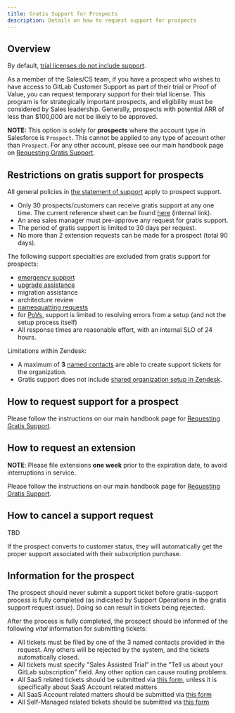 ```yaml
---
title: Gratis Support for Prospects
description: Details on how to request support for prospects
---
```


## Overview

By default, [trial licenses do not include support](https://about.gitlab.com/support/#trials-support).

As a member of the Sales/CS team, if you have a prospect who wishes to have access to GitLab Customer Support as part of their trial or Proof of Value, you can request temporary support for their trial license. This program is for strategically important prospects, and eligibility must be considered by Sales leadership. Generally, prospects with potential ARR of less than $100,000 are not be likely to be approved.

**NOTE:** This option is solely for **prospects** where the account type in Salesforce is `Prospect`. This cannot be applied to any type of account other than `Prospect`. For any other account, please see our main handbook page on [Requesting Gratis Support](https://handbook.gitlab.com/handbook/support/gratis-support/).

## Restrictions on gratis support for prospects

All general policies in [the statement of support](/support/statement-of-support/) apply to prospect support.

- Only 30 prospects/customers can receive gratis support at any one time. The current reference sheet can be found
  [here](https://docs.google.com/spreadsheets/d/11p3aBj1LTr-ngk1wxoMlae-UvJ3bOTuQHd48so2ZcXU/edit?usp=sharing) (internal link).
- An area sales manager must pre-approve any request for gratis support.
- The period of gratis support is limited to 30 days per request.
- No more than 2 extension requests can be made for a prospect (total 90 days).

The following support specialties are excluded from gratis support for prospects:
- [emergency support](https://about.gitlab.com/support/#how-to-trigger-emergency-support)
- [upgrade assistance](https://about.gitlab.com/support/scheduling-upgrade-assistance/)
- migration assistance
- architecture review
- [namesquatting requests](/support/workflows/namesquatting_policy.html)
- for [PoVs](https://about.gitlab.com/customer-success/solutions-architects/tools-and-resources/pov/), support is limited to resolving errors from a setup (and not the setup process itself)
- All response times are reasonable effort, with an internal SLO of 24 hours.

Limitations within Zendesk:

- A maximum of **3** [named contacts](https://about.gitlab.com/support/managing-support-contacts/#managing-contacts) are able to create support tickets for the organization.
- Gratis support does not include [shared organization setup in Zendesk](https://about.gitlab.com/support/managing-support-contacts/#shared-organizations).

## How to request support for a prospect

Please follow the instructions on our main handbook page for [Requesting Gratis Support](https://handbook.gitlab.com/handbook/support/gratis-support/).

## How to request an extension

**NOTE**: Please file extensions **one week** prior to the expiration date, to avoid interruptions in service.

Please follow the instructions on our main handbook page for [Requesting Gratis Support](https://handbook.gitlab.com/handbook/support/gratis-support/).

## How to cancel a support request

TBD

If the prospect converts to customer status, they will automatically get the proper support
associated with their subscription purchase.

## Information for the prospect

The prospect should never submit a support ticket before gratis-support process is fully completed
(as indicated by Support Operations in the gratis support request issue). Doing so
can result in tickets being rejected.

After the process is fully completed, the prospect should be informed of the
following *vital* information for submitting tickets:

- All tickets must be filed by one of the 3 named contacts provided in the request.
  Any others will be rejected by the system, and the tickets automatically closed.
- All tickets must specify "Sales Assisted Trial" in the "Tell us about your GitLab
  subscription" field. Any other option can cause routing problems.
- All SaaS related tickets should be submitted via
  [this form](https://support.gitlab.com/hc/en-us/requests/new?ticket_form_id=334447),
  unless it is specifically about SaaS Account related matters
- All SaaS Account related matters should be submitted via
  [this form](https://support.gitlab.com/hc/en-us/requests/new?ticket_form_id=360000803379)
- All Self-Managed related tickets should be submitted via
  [this form](https://support.gitlab.com/hc/en-us/requests/new?ticket_form_id=426148)
